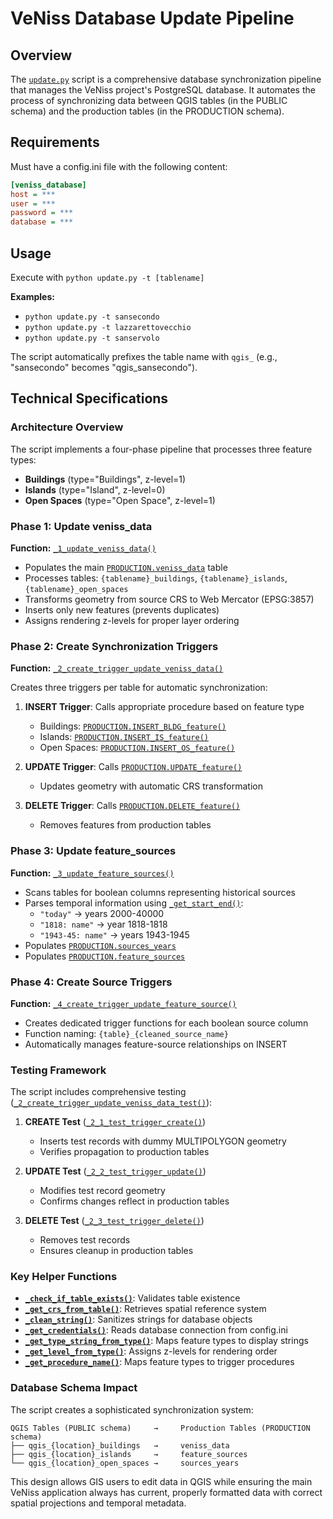 # VeNiss Database Update Pipeline

## Overview

The [`update.py`](update.py:1) script is a comprehensive database synchronization pipeline that manages the VeNiss project's PostgreSQL database. It automates the process of synchronizing data between QGIS tables (in the PUBLIC schema) and the production tables (in the PRODUCTION schema).

## Requirements

Must have a config.ini file with the following content:

```ini
[veniss_database]
host = ***
user = ***
password = ***
database = ***
```

## Usage

Execute with `python update.py -t [tablename]`

**Examples:**
- `python update.py -t sansecondo`
- `python update.py -t lazzarettovecchio`
- `python update.py -t sanservolo`

The script automatically prefixes the table name with `qgis_` (e.g., "sansecondo" becomes "qgis_sansecondo").

## Technical Specifications

### Architecture Overview

The script implements a four-phase pipeline that processes three feature types:
- **Buildings** (type="Buildings", z-level=1)
- **Islands** (type="Island", z-level=0)
- **Open Spaces** (type="Open Space", z-level=1)

### Phase 1: Update veniss_data
**Function:** [`_1_update_veniss_data()`](update.py:127)

- Populates the main [`PRODUCTION.veniss_data`](../3_create_tables/1_veniss_data.pgsql:7) table
- Processes tables: `{tablename}_buildings`, `{tablename}_islands`, `{tablename}_open_spaces`
- Transforms geometry from source CRS to Web Mercator (EPSG:3857)
- Inserts only new features (prevents duplicates)
- Assigns rendering z-levels for proper layer ordering

### Phase 2: Create Synchronization Triggers
**Function:** [`_2_create_trigger_update_veniss_data()`](update.py:257)

Creates three triggers per table for automatic synchronization:

1. **INSERT Trigger**: Calls appropriate procedure based on feature type
   - Buildings: [`PRODUCTION.INSERT_BLDG_feature()`](../3_create_tables/1_veniss_data.pgsql:18)
   - Islands: [`PRODUCTION.INSERT_IS_feature()`](../3_create_tables/1_veniss_data.pgsql:30)
   - Open Spaces: [`PRODUCTION.INSERT_OS_feature()`](../3_create_tables/1_veniss_data.pgsql:42)

2. **UPDATE Trigger**: Calls [`PRODUCTION.UPDATE_feature()`](../3_create_tables/1_veniss_data.pgsql:79)
   - Updates geometry with automatic CRS transformation

3. **DELETE Trigger**: Calls [`PRODUCTION.DELETE_feature()`](../3_create_tables/1_veniss_data.pgsql:66)
   - Removes features from production tables

### Phase 3: Update feature_sources
**Function:** [`_3_update_feature_sources()`](update.py:294)

- Scans tables for boolean columns representing historical sources
- Parses temporal information using [`_get_start_end()`](update.py:84):
  - `"today"` → years 2000-40000
  - `"1818: name"` → year 1818-1818
  - `"1943-45: name"` → years 1943-1945
- Populates [`PRODUCTION.sources_years`](../3_create_tables/3_sources_years.pgsql:1)
- Populates [`PRODUCTION.feature_sources`](../3_create_tables/2_feature_sources.pgsql:3)

### Phase 4: Create Source Triggers
**Function:** [`_4_create_trigger_update_feature_source()`](update.py:337)

- Creates dedicated trigger functions for each boolean source column
- Function naming: `{table}_{cleaned_source_name}`
- Automatically manages feature-source relationships on INSERT

### Testing Framework

The script includes comprehensive testing ([`_2_create_trigger_update_veniss_data_test()`](update.py:228)):

1. **CREATE Test** ([`_2_1_test_trigger_create()`](update.py:150))
   - Inserts test records with dummy MULTIPOLYGON geometry
   - Verifies propagation to production tables

2. **UPDATE Test** ([`_2_2_test_trigger_update()`](update.py:176))
   - Modifies test record geometry
   - Confirms changes reflect in production tables

3. **DELETE Test** ([`_2_3_test_trigger_delete()`](update.py:204))
   - Removes test records
   - Ensures cleanup in production tables

### Key Helper Functions

- **[`_check_if_table_exists()`](update.py:17)**: Validates table existence
- **[`_get_crs_from_table()`](update.py:63)**: Retrieves spatial reference system
- **[`_clean_string()`](update.py:104)**: Sanitizes strings for database objects
- **[`_get_credentials()`](update.py:32)**: Reads database connection from config.ini
- **[`_get_type_string_from_type()`](update.py:49)**: Maps feature types to display strings
- **[`_get_level_from_type()`](update.py:57)**: Assigns z-levels for rendering order
- **[`_get_procedure_name()`](update.py:72)**: Maps feature types to trigger procedures

### Database Schema Impact

The script creates a sophisticated synchronization system:

```
QGIS Tables (PUBLIC schema)     →     Production Tables (PRODUCTION schema)
├── qgis_{location}_buildings   →     veniss_data
├── qgis_{location}_islands     →     feature_sources
└── qgis_{location}_open_spaces →     sources_years
```

This design allows GIS users to edit data in QGIS while ensuring the main VeNiss application always has current, properly formatted data with correct spatial projections and temporal metadata.
